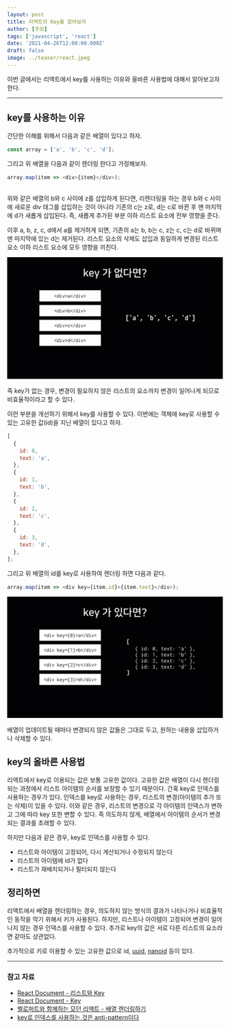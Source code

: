 ```yaml
---
layout: post
title: 리액트의 Key를 알아보자
author: [주모]
tags: ['javascript', 'react']
date: '2021-04-26T12:00:00.000Z'
draft: false
image: ../teaser/react.jpeg
---
```


이번 글에서는 리액트에서 key를 사용하는 이유와 올바른 사용법에 대해서 알아보고자 한다.

---

## key를 사용하는 이유

간단한 이해를 위해서 다음과 같은 배열이 있다고 하자.

```javascript
const array = ['a', 'b', 'c', 'd'];
```

그리고 위 배열을 다음과 같이 렌더링 한다고 가정해보자.

```javascript
array.map(item => <div>{item}</div>);
```

<br />
위와 같은 배열의 b와 c 사이에 z를 삽입하게 된다면, 리렌더링을 하는 경우 b와 c 사이에 새로운 div 태그를 삽입하는 것이 아니라 기존의 c는 z로, d는 c로 바뀐 후 맨 마지막에 d가 새롭게 삽입된다. 즉, 새롭게 추가된 부분 이하 리스트 요소에 전부 영향을 준다.

이후 a, b, z, c, d에서 a를 제거하게 되면, 기존의 a는 b, b는 c, z는 c, c는 d로 바뀌며 맨 마지막에 있는 d는 제거된다. 리스트 요소의 삭제도 삽입과 동일하게 변경된 리스트 요소 이하 리스트 요소에 모두 영향을 끼친다.

<img src="../images/2021-04-25-react-key-01.gif" alt="키가 없는 배열에서 아이템이 추가되는 예시">

즉 key가 없는 경우, 변경이 필요하지 않은 리스트의 요소까지 변경이 일어나게 되므로 비효율적이라고 할 수 있다.

이런 부분을 개선하기 위해서 key를 사용할 수 있다. 이번에는 객체에 key로 사용할 수 있는 고유한 값(id)을 지닌 배열이 있다고 하자.

```javascript
[
  {
    id: 0,
    text: 'a',
  },
  {
    id: 1,
    text: 'b',
  },
  {
    id: 2,
    text: 'c',
  },
  {
    id: 3,
    text: 'd',
  },
];
```

그리고 위 배열의 id를 key로 사용하여 렌더링 하면 다음과 같다.

```javascript
array.map(item => <div key={item.id}>{item.text}</div>);
```

<img src="../images/2021-04-25-react-key-02.gif" alt="키가 있는 배열에서 아이템이 추가되는 예시">

배열이 업데이트될 때마다 변경되지 않은 값들은 그대로 두고, 원하는 내용을 삽입하거나 삭제할 수 있다.

## key의 올바른 사용법

리액트에서 key로 이용되는 값은 보통 고유한 값이다. 고유한 값은 배열이 다시 렌더링되는 과정에서 리스트 아이템의 순서를 보장할 수 있기 때문이다. 간혹 key로 인덱스를 사용하는 경우가 있다. 인덱스를 key로 사용하는 경우, 리스트의 변경(아이템의 추가 또는 삭제)이 있을 수 있다. 이와 같은 경우, 리스트의 변경으로 각 아이템의 인덱스가 변하고 그에 따라 key 또한 변할 수 있다. 즉 의도하지 않게, 배열에서 아이템의 순서가 변경되는 결과를 초래할 수 있다.

하지만 다음과 같은 경우, key로 인덱스를 사용할 수 있다.

- 리스트와 아이템이 고정되어, 다시 계산되거나 수정되지 않는다
- 리스트의 아이템에 id가 없다
- 리스트가 재배치되거나 필터되지 않는다

## 정리하면

리액트에서 배열을 렌더링하는 경우, 의도하지 않는 방식의 결과가 나타나거나 비효율적인 동작을 막기 위해서 키가 사용된다. 하지만, 리스트나 아이템이 고정되어 변경이 일어나지 않는 경우 인덱스를 사용할 수 있다. 추가로 key의 값은 서로 다른 리스트의 요소라면 같아도 상관없다.

추가적으로 키로 이용할 수 있는 고유한 값으로 id, [uuid](https://github.com/uuidjs/uuid), [nanoid](https://github.com/ai/nanoid/) 등이 있다.

---

### 참고 자료

- [React Document - 리스트와 Key](https://ko.reactjs.org/docs/lists-and-keys.html)
- [React Document - Key](https://ko.reactjs.org/docs/reconciliation.html#keys)
- [벨로퍼트와 함께하는 모던 리액트 - 배열 렌더링하기](https://react.vlpt.us/basic/11-render-array.html)
- [key로 인덱스를 사용하는 것은 anti-pattern이다](https://robinpokorny.medium.com/index-as-a-key-is-an-anti-pattern-e0349aece318)
